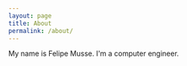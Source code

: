 ```yaml
---
layout: page
title: About
permalink: /about/
---
```


My name is Felipe Musse. I'm a computer engineer.
